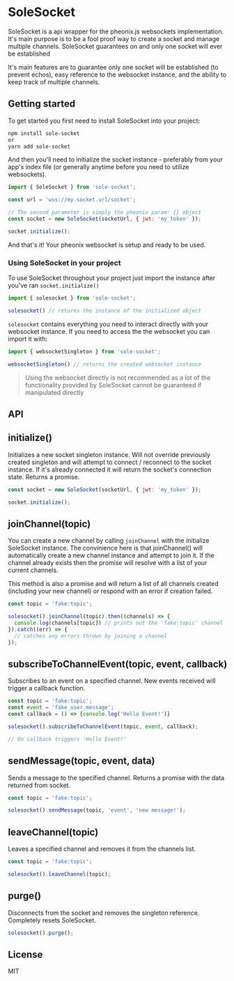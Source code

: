 # SoleSocket

SoleSocket is a api wrapper for the pheonix.js websockets implementation. It's main purpose is to be a fool proof way to create a socket and manage multiple channels. SoleSocket guarantees on and only one socket will ever be established

It's main features are to guarantee only one socket will be established (to prevent echos), easy reference to the websocket instance, and the ability to keep track of multiple channels.

## Getting started

To get started you first need to install SoleSocket into your project:

```bash
npm install sole-socket
or
yarn add sole-socket
```

And then you'll need to initialize the socket instance - preferably from your app's index file (or generally anytime before you need to utilize websockets).

```javascript
import { SoleSocket } from 'sole-socket';

const url = 'wss://my.socket.url/socket';

// The second parameter is simply the pheonix param: {} object
const socket = new SoleSocket(socketUrl, { jwt: 'my_token' });

socket.initialize();
```

And that's it! Your pheonix websocket is setup and ready to be used.

### Using SoleSocket in your project

To use SoleSocket throughout your project just import the instance after you've ran ```socket.initialize()```

```javascript
import { solesocket } from 'sole-socket';

solesocket() // returns the instance of the initialized object
```

```solesocket``` contains everything you need to interact directly with your websocket instance. If you need to access the the websocket you can import it with:

```javascript
import { websocketSingleton } from 'sole-socket';

websocketSingleton() // returns the created websocket instance
```

> Using the websocket directly is not recommended as a lot of the functionality provided by SoleSocket cannot be guaranteed if manipulated directly

## API

initialize()
---

Initializes a new socket singleton instance. Will not override previously created singleton and will attempt to connect / reconnect to the socket instance. If it's already connected it will return the socket's connection state. Returns a promise.

```javascript
const socket = new SoleSocket(socketUrl, { jwt: 'my_token' });

socket.initialize();
```

joinChannel(topic)
---

You can create a new channel by calling ```joinChannel``` with the initialize SoleSocket instance. The convinience here is that joinChannel() will automatically create a new channel instance and attempt to join it. If the channel already exists then the promise will resolve with a list of your current channels.

This method is also a promise and will return a list of all channels created (including your new channel) or respond with an error if creation failed.

```javascript
const topic = 'fake:topic';

solesocket().joinChannel(topic).then((channels) => {
  console.log(channels[topic]) // prints out the 'fake:topic' channel
}).catch((err) => {
  // catches any errors thrown by joining a channel
});
```

subscribeToChannelEvent(topic, event, callback)
---

Subscribes to an event on a specified channel. New events received will trigger a callback function.

```javascript
const topic = 'fake:topic';
const event = 'fake_user_message';
const callback = () => {console.log('Hello Event!')}

solesocket().subscribeToChannelEvent(topic, event, callback);

// On callback triggers 'Hello Event!'
```

sendMessage(topic, event, data)
---

Sends a message to the specified channel. Returns a promise with the data returned from socket.

```javascript
const topic = 'fake:topic';

solesocket().sendMessage(topic, 'event', 'new message!');
```

leaveChannel(topic)
---

Leaves a specified channel and removes it from the channels list.

```javascript
const topic = 'fake:topic';

solesocket().leaveChannel(topic);
```

purge()
---

Disconnects from the socket and removes the singleton reference. Completely resets SoleSocket.

```javascript
solesocket().purge();
```

License
----

MIT
